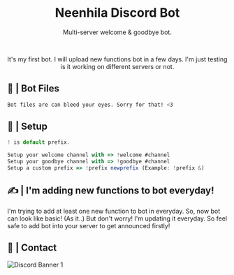 <div align="center">
  <h1>Neenhila Discord Bot</h1>
  <p> Multi-server welcome &amp; goodbye bot.</p>
  </br>
  <p> It's my first bot. I will upload new functions bot in a few days. I'm just testing is it working on different servers or not. </p>
</div>

## 📂 | Bot Files
```sh
Bot files are can bleed your eyes. Sorry for that! <3
```

## 📜 | Setup
```js
! is default prefix.

Setup your welcome channel with => !welcome #channel
Setup your goodbye channel with => !goodbye #channel
Setup a custom prefix => !prefix newprefix (Example: !prefix &) 
```

## ✍ | I'm adding new functions to bot everyday!
I'm trying to add at least one new function to bot in everyday. So, now bot can look like basic! (As it..) But don't worry! I'm updating it everyday. So feel safe to add bot into your server to get announced firstly!

## 👥 | Contact
<img src="https://discordapp.com/api/guilds/868618227310280744/widget.png?style=banner1" alt="Discord Banner 1"/>


